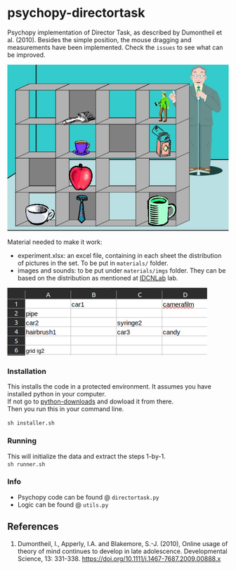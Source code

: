 # psychopy-directortask

Psychopy implementation of Director Task, as described by Dumontheil et al. (2010). Besides the simple position, the mouse dragging and measurements have been implemented. Check the `issues` to see what can be improved.

![Director task: example run.](DirectorTask.jpg)

Material needed to make it work:

- experiment.xlsx: an excel file, containing in each sheet the distribution of pictures in the set. To be put in `materials/` folder.
- images and sounds: to be put under `materials/imgs` folder. They can be based on the distribution as mentioned at [IDCNLab](https://sites.google.com/site/idcnlab/director-task?pli=1) lab.

![Director task: example setup.](experiment-file.png)

### Installation

This installs the code in a protected environment.
It assumes you have installed python in your computer.  
If not go to [python-downloads](https://www.python.org/downloads/) and dowload it from there.  
Then you run this in your command line.

`sh installer.sh`

### Running

This will initialize the data and extract the steps 1-by-1.  
`sh runner.sh`

### Info

- Psychopy code can be found @ `directortask.py`
- Logic can be found @ `utils.py`

## References

1. Dumontheil, I., Apperly, I.A. and Blakemore, S.-J. (2010), Online usage of theory of mind continues to develop in late adolescence. Developmental Science, 13: 331-338. https://doi.org/10.1111/j.1467-7687.2009.00888.x
